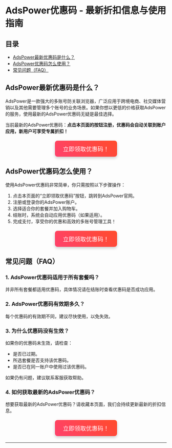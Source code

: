 # AdsPower优惠码 - 最新折扣信息与使用指南

## 目录
- [AdsPower最新优惠码是什么？](#adspower最新优惠码是什么)
- [AdsPower优惠码怎么使用？](#adspower优惠码怎么使用)
- [常见问题（FAQ）](#常见问题faq)

## AdsPower最新优惠码是什么？
AdsPower是一款强大的多账号防关联浏览器，广泛应用于跨境电商、社交媒体营销以及其他需要管理多个账号的业务场景。如果你想以更低的价格获取AdsPower的服务，使用最新的AdsPower优惠码无疑是最佳选择。

当前最新的AdsPower优惠码：**点击本页面的按钮注册，优惠码会自动关联到账户应用，新用户可享受专属折扣！**

<div style="text-align: center; margin: 20px 0;">
    <a style="display: inline-block; background: linear-gradient(45deg, #ff416c, #ff4b2b); color: white; padding: 12px 25px; text-align: center; border-radius: 8px; font-size: 18px; text-decoration: none; box-shadow: 0px 4px 10px rgba(0, 0, 0, 0.2);" href="https://share.adspower.net/4rmZY2v6HH6rXG5" target="_blank">立即领取优惠码！</a>
</div>

## AdsPower优惠码怎么使用？
使用AdsPower优惠码非常简单，你只需按照以下步骤操作：

1. 点击本页面的“立即领取优惠码”按钮，跳转到AdsPower官网。
2. 注册或登录你的AdsPower账户。
3. 选择适合你的套餐并加入购物车。
4. 结账时，系统会自动应用优惠码（如果适用）。
5. 完成支付，享受你的优惠和高效的多账号管理工具！

<div style="text-align: center; margin: 20px 0;">
    <a style="display: inline-block; background: linear-gradient(45deg, #ff416c, #ff4b2b); color: white; padding: 12px 25px; text-align: center; border-radius: 8px; font-size: 18px; text-decoration: none; box-shadow: 0px 4px 10px rgba(0, 0, 0, 0.2);" href="https://share.adspower.net/4rmZY2v6HH6rXG5" target="_blank">立即领取优惠码！</a>
</div>

## 常见问题（FAQ）

### 1. AdsPower优惠码适用于所有套餐吗？
并非所有套餐都适用优惠码，具体情况请在结账时查看优惠码是否成功应用。

### 2. AdsPower优惠码有效期多久？
每个优惠码的有效期不同，建议尽快使用，以免失效。

### 3. 为什么优惠码没有生效？
如果你的优惠码未生效，请检查：
- 是否已过期。
- 所选套餐是否支持该优惠码。
- 是否已在同一账户中使用过该优惠码。

如果仍有问题，建议联系客服获取帮助。

### 4. 如何获取最新的AdsPower优惠码？
想要获取最新的AdsPower优惠码？请收藏本页面，我们会持续更新最新的折扣信息。

<div style="text-align: center; margin: 20px 0;">
    <a style="display: inline-block; background: linear-gradient(45deg, #ff416c, #ff4b2b); color: white; padding: 12px 25px; text-align: center; border-radius: 8px; font-size: 18px; text-decoration: none; box-shadow: 0px 4px 10px rgba(0, 0, 0, 0.2);" href="https://share.adspower.net/4rmZY2v6HH6rXG5" target="_blank">立即领取优惠码！</a>
</div>

---

<!-- Google Analytics 代码预留位置 -->
<!-- Google tag (gtag.js) -->
<script async src="https://www.googletagmanager.com/gtag/js?id=G-XXXXXXXXXX"></script>
<script>
  window.dataLayer = window.dataLayer || [];
  function gtag(){dataLayer.push(arguments);}
  gtag('js', new Date());

  gtag('config', 'G-XXXXXXXXXX');
</script>
